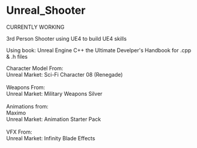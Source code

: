 # Unreal_Shooter
CURRENTLY WORKING

3rd Person Shooter using UE4 to build UE4 skills

Using book: Unreal Engine C++ the Ultimate Develper's Handbook for .cpp & .h files

Character Model From:<br />
  Unreal Market: Sci-Fi Character 08 (Renegade)<br />
<br />
Weapons From:<br />
  Unreal Market: Military Weapons Silver<br />
<br />
Animations from:<br />
  Maximo<br />
  Unreal Market: Animation Starter Pack<br />
<br />
VFX From:<br />
  Unreal Market: Infinity Blade Effects<br />
  
